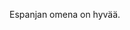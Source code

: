Espanjan omena on hyvää.

<!---
Espomena/Espomena is a ✨ special ✨ repository because its `README.md` (this file) appears on your GitHub profile.
You can click the Preview link to take a look at your changes.
--->
